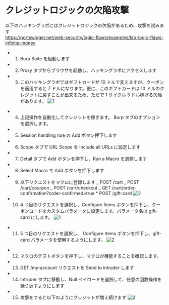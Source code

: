 # クレジットロジックの欠陥攻撃

以下のハッキングラボにはクレジットロジックの欠陥があるため、攻撃を試みます  
https://portswigger.net/web-security/logic-flaws/examples/lab-logic-flaws-infinite-money

- 1. Burp Suite を起動します
- 2. Proxy タブからブラウザを起動し、ハッキングラボにアクセスします
- 3. このハッキングラボではギフトカードが 10 ドルで変えますが、クーポンを適用すると 7 ドルになります。更に、このギフトカードは 10 ドルのクレジットに戻すことが出来るため、ただで 1 サイクル 3 ドル稼げる欠陥があります。
     ![1](https://github.com/pea-sys/Til/assets/49807271/9bddf639-5437-4dae-8a9a-3f9cd7566b12)

* 4. 上記操作を自動化してクレジットを稼ぎます。
     Burp タブのオプションを選択します。
* 5. Session handling rule の Add ボタン押下します
* 6. Scope タブで URL Scope を Include all URLs に設定します
* 7. Detail タブで Add ボタンを押下し、Run a Macro を選択します
* 8. Select Macro で Add ボタンを押下します
* 9. 以下リクエストをマクロに登録します
     _ POST /cart
     _ POST /cart/courpon
     _ POST /cart/checkout
     _ GET /cart/order-confirmation?order-confirmed=true \* POST /gift-card
     ![2](https://github.com/pea-sys/Til/assets/49807271/fd37dd28-ff40-4e82-9443-bfebbf29c9c3)

* 10. 4 つ目のリクエストを選択し、Configure Items ボタンを押下し、クーポンコードをカスタムパラメータに設定します。パラメータ名は gift-card にします。
      ![1](https://github.com/pea-sys/Til/assets/49807271/dcc85269-b218-4419-b043-8610a814a516)

- 11. 5 つ目のリクエストを選択し、 Configure Items ボタンを押下し、gift-card パラメータを使用するようにします。
      ![2](https://github.com/pea-sys/Til/assets/49807271/a27ffe13-e5ee-45b0-9917-5de635de8745)

* 12. マクロのテストボタンを押下し、マクロが機能することを確認します。

* 13. GET /my-account リクエストを Send to intruder します

* 14. Intruder タブに移動し、Null ペイロードを選択して、任意の回数操作を繰り返すようにします

* 15. 攻撃をすると以下のようにクレジットが増え続けます
      ![2](https://github.com/pea-sys/Til/assets/49807271/659fce8f-e2fa-4d41-a2af-2414030e5a1e)
